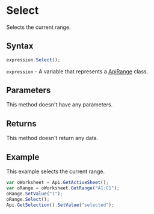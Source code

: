 # Select

Selects the current range.

## Syntax

```javascript
expression.Select();
```

`expression` - A variable that represents a [ApiRange](../ApiRange.md) class.

## Parameters

This method doesn't have any parameters.

## Returns

This method doesn't return any data.

## Example

This example selects the current range.

```javascript
var oWorksheet = Api.GetActiveSheet();
var oRange = oWorksheet.GetRange("A1:C1");
oRange.SetValue("1");
oRange.Select();
Api.GetSelection().SetValue("selected");
```
